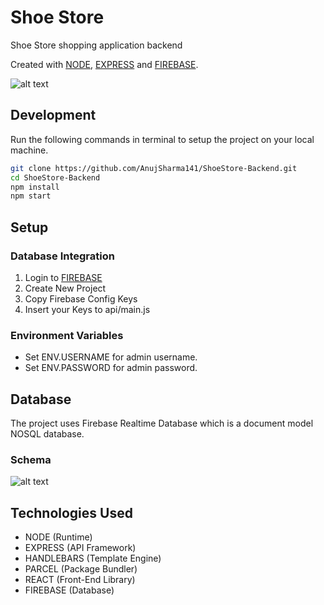 # Shoe Store

Shoe Store shopping application backend

 Created with [NODE](https://nodejs.org/), [EXPRESS](https://expressjs.com/) and [FIREBASE](https://firebase.google.com/).


![alt text](https://i.ibb.co/z6ht71p/screely-1598998630874.png)

## Development

Run the following commands in terminal to setup the project on your local machine.

```bash 
git clone https://github.com/AnujSharma141/ShoeStore-Backend.git
cd ShoeStore-Backend
npm install
npm start
```

## Setup

### Database Integration

1. Login to [FIREBASE](https://firebase.google.com/)
2. Create New Project
3. Copy Firebase Config Keys
4. Insert your Keys to api/main.js

### Environment Variables

* Set ENV.USERNAME for admin username.
* Set ENV.PASSWORD for admin password.

## Database

The project uses Firebase Realtime Database which is a document model NOSQL database.
 
### Schema 

![alt text](https://i.ibb.co/VpnBx0H/Screenshot-from-2020-09-05-21-24-37.png)

## Technologies Used

* NODE (Runtime)
* EXPRESS (API Framework)
* HANDLEBARS (Template Engine)
* PARCEL (Package Bundler)
* REACT (Front-End Library)
* FIREBASE (Database)

